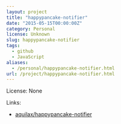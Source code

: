 ```yaml
---
layout: project
title: "happypancake-notifier"
date: "2015-05-15T00:00:00Z"
category: Personal
license: Unknown
slug: happypancake-notifier
tags:
  - github
  - JavaScript
aliases:
  - /personal/happypancake-notifier.html
url: /project/happypancake-notifier.html
---
```


License: None

Links:

* [aquilax/happypancake-notifier](https://github.com/aquilax/happypancake-notifier)

